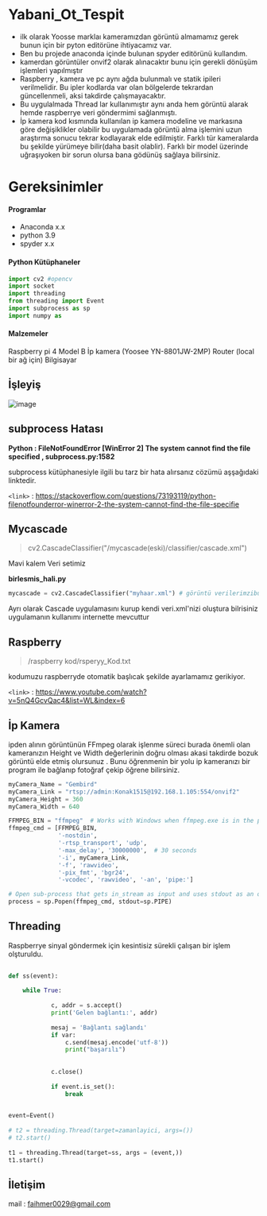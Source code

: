 # Yabani_Ot_Tespit

-  ilk olarak Yoosse marklaı kameramızdan görüntü almamamız gerek bunun için bir pyton editörüne ihtiyacamız var.
-  Ben bu projede anaconda içinde bulunan spyder editörünü kullandım.
- kamerdan görüntüler onvif2 olarak alınacaktır bunu için gerekli dönüşüm işlemleri yapılmıştır
- Raspberry , kamera ve pc aynı ağda bulunmalı ve statik ipileri verilmelidir. Bu ipler kodlarda var olan  bölgelerde tekrardan güncellenmeli, aksi takdirde çalışmayacaktır.
- Bu uygulalmada Thread lar kullanımıştır aynı anda hem görüntü alarak hemde raspberrye veri göndermimi sağlanmıştı.
- İp kamera kod kısmında kullanılan ip kamera modeline ve markasına göre değişiklikler olabilir bu uygulamada görüntü alma işlemini uzun araştırma sonucu tekrar kodlayarak elde edilmiştir. Farklı tür kameralarda bu şekilde yürümeye bilir(daha basit olablir). Farklı bir model üzerinde uğraşıyoken bir sorun olursa bana gödünüş sağlaya bilirsiniz.


# Gereksinimler
####  Programlar
- Anaconda x.x
-  python 3.9
- spyder x.x

#### Python Kütüphaneler
```python
import cv2 #opencv
import socket
import threading
from threading import Event
import subprocess as sp
import numpy as 

```
#### Malzemeler
Raspberry pi 4 Model B
İp kamera (Yoosee YN-8801JW-2MP)
Router (local bir ağ için)
Bilgisayar

## İşleyiş

![image](https://user-images.githubusercontent.com/82662177/215326482-fecab8f6-4018-464e-b268-e60a095d77a7.png)


## subprocess Hatası
**Python : FileNotFoundError [WinError 2] The system cannot find the file specified , subprocess.py:1582**

subprocess kütüphanesiyle ilgili  bu tarz bir hata alırsanız cözümü aşşağıdaki linktedir. 

`<link>` : <https://stackoverflow.com/questions/73193119/python-filenotfounderror-winerror-2-the-system-cannot-find-the-file-specifie>


## Mycascade

>  cv2.CascadeClassifier("/mycascade(eski)/classifier/cascade.xml")

Mavi kalem Veri setimiz

**birlesmis_hali.py**

```python
mycascade = cv2.CascadeClassifier("myhaar.xml") # görüntü verilerimzibu kısımda
```

Ayrı olarak Cascade uygulamasını kurup kendi veri.xml'nizi oluştura bilrisiniz uygulamanın kullanımı internette mevcuttur


## Raspberry

> /raspberry kod/rsperyy_Kod.txt

kodumuzu raspberryde otomatik başlıcak şekilde ayarlamamız gerikiyor.

`<link>` : <https://www.youtube.com/watch?v=5nQ4GcvQac4&list=WL&index=6>

## İp Kamera

ipden alının görüntünün FFmpeg olarak işlenme süreci burada önemli olan kameranızın Height ve Width değerlerinin doğru olması akasi takdirde bozuk görüntü elde etmiş olursunuz .
Bunu öğrenmenin bir yolu ip kameranızı bir program ile bağlanıp fotoğraf çekip öğrene bilirsiniz.

```python
myCamera_Name = "Gembird"
myCamera_Link = "rtsp://admin:Konak1515@192.168.1.105:554/onvif2"
myCamera_Height = 360
myCamera_Width = 640

FFMPEG_BIN = "ffmpeg"  # Works with Windows when ffmpeg.exe is in the path.
ffmpeg_cmd = [FFMPEG_BIN,
              '-nostdin',
              '-rtsp_transport', 'udp',
              '-max_delay', '30000000',  # 30 seconds
              '-i', myCamera_Link,
              '-f', 'rawvideo',
              '-pix_fmt', 'bgr24',
              '-vcodec', 'rawvideo', '-an', 'pipe:']

# Open sub-process that gets in_stream as input and uses stdout as an output PIPE.
process = sp.Popen(ffmpeg_cmd, stdout=sp.PIPE)
```

## Threading

Raspberrye sinyal göndermek için kesintisiz sürekli çalışan bir işlem olşturuldu.

```python
    
def ss(event):
    
    while True:
        
            c, addr = s.accept()
            print('Gelen bağlantı:', addr) 
    
            mesaj = 'Bağlantı sağlandı'
            if var:
                c.send(mesaj.encode('utf-8'))
                print("başarılı")
                
                
            c.close()
            
            if event.is_set():
                break
            

event=Event() 
               
# t2 = threading.Thread(target=zamanlayici, args=()) 
# t2.start()          
    
t1 = threading.Thread(target=ss, args = (event,))  
t1.start()
```

## İletişim

mail : faihmer0029@gmail.com

